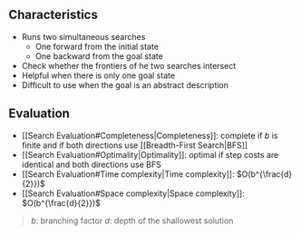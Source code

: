 ## Characteristics

- Runs two simultaneous searches
	- One forward from the initial state
	- One backward from the goal state
- Check whether the frontiers of he two searches intersect
- Helpful when there is only one goal state
- Difficult to use when the goal is an abstract description

## Evaluation

- [[Search Evaluation#Completeness|Completeness]]:  complete if $b$ is finite and if both directions use [[Breadth-First Search|BFS]]
- [[Search Evaluation#Optimality|Optimality]]:  optimal if step costs are identical and both directions use BFS
- [[Search Evaluation#Time complexity|Time complexity]]:  $O(b^{\frac{d}{2}})$
- [[Search Evaluation#Space complexity|Space complexity]]:  $O(b^{\frac{d}{2}})$

> $b$: branching factor
> $d$: depth of the shallowest solution